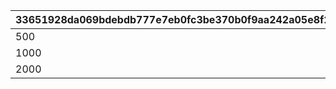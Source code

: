 |33651928da069bdebdb777e7eb0fc3be370b0f9aa242a05e8f2fad3724232a98|82cc02575c7daaae43c7dc4850c1caa7725871d982c1f3fd4ff8eb323ad7beb3|51fcfb1264dcf00427333321721607a86a43af0e70a7eaf45d32ae0cc2ef1ab3|
| --- | --- | --- |
|500|2|1|
|1000|3|2|
|2000|3|3|